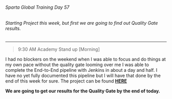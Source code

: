 ###### Sparta Global Training Day 57
###### Starting Project this week, but first we are going to find out Quality Gate results.
___

> 9:30 AM Academy Stand up [Morning]

I had no blockers on the weekend when I was able to focus and do things at my own pace without the quality gate looming over me I was able to complete the End-to-End pipeline with Jenkins in about a day and half. I have no yet fully documented this pipeline but I will have that done by the end of this week for sure. The project can be found [**HERE**](https://github.com/JohnByrneJames/node_app)

**We are going to get our results for the Quality Gate by the end of today.**


